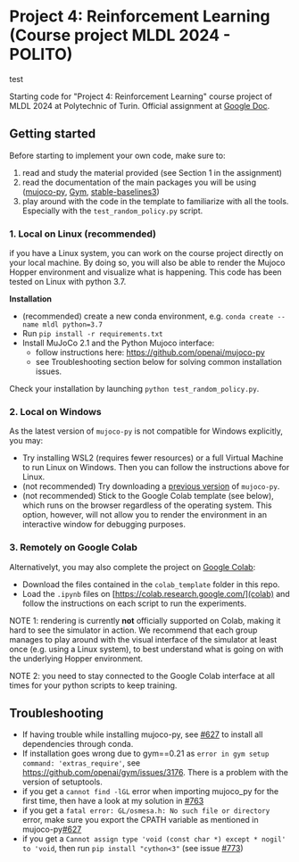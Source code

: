 # Project 4: Reinforcement Learning (Course project MLDL 2024 - POLITO)

test 

Starting code for "Project 4: Reinforcement Learning" course project of MLDL 2024 at Polytechnic of Turin. Official assignment at [Google Doc](https://docs.google.com/document/d/1lcTs-2a9MoKaTJ5Ii4cnxo7J8t-xmsghG_18ai2qx_o/edit?usp=sharing).


## Getting started

Before starting to implement your own code, make sure to:
1. read and study the material provided (see Section 1 in the assignment)
2. read the documentation of the main packages you will be using ([mujoco-py](https://github.com/openai/mujoco-py), [Gym](https://github.com/openai/gym), [stable-baselines3](https://stable-baselines3.readthedocs.io/en/master/index.html))
3. play around with the code in the template to familiarize with all the tools. Especially with the `test_random_policy.py` script.


### 1. Local on Linux (recommended)

if you have a Linux system, you can work on the course project directly on your local machine. By doing so, you will also be able to render the Mujoco Hopper environment and visualize what is happening. This code has been tested on Linux with python 3.7.

**Installation**
- (recommended) create a new conda environment, e.g. `conda create --name mldl python=3.7`
- Run `pip install -r requirements.txt`
- Install MuJoCo 2.1 and the Python Mujoco interface:
	- follow instructions here: https://github.com/openai/mujoco-py
	- see Troubleshooting section below for solving common installation issues.

Check your installation by launching `python test_random_policy.py`.


### 2. Local on Windows
As the latest version of `mujoco-py` is not compatible for Windows explicitly, you may:
- Try installing WSL2 (requires fewer resources) or a full Virtual Machine to run Linux on Windows. Then you can follow the instructions above for Linux.
- (not recommended) Try downloading a [previous version](https://github.com/openai/mujoco-py/blob/9ea9bb000d6b8551b99f9aa440862e0c7f7b4191/) of `mujoco-py`.
- (not recommended) Stick to the Google Colab template (see below), which runs on the browser regardless of the operating system. This option, however, will not allow you to render the environment in an interactive window for debugging purposes.


### 3. Remotely on Google Colab

Alternativelyt, you may also complete the project on [Google Colab](https://colab.research.google.com/):

- Download the files contained in the `colab_template` folder in this repo.
- Load the `.ipynb` files on [https://colab.research.google.com/](colab) and follow the instructions on each script to run the experiments.

NOTE 1: rendering is currently **not** officially supported on Colab, making it hard to see the simulator in action. We recommend that each group manages to play around with the visual interface of the simulator at least once (e.g. using a Linux system), to best understand what is going on with the underlying Hopper environment.

NOTE 2: you need to stay connected to the Google Colab interface at all times for your python scripts to keep training.



## Troubleshooting
- If having trouble while installing mujoco-py, see [#627](https://github.com/openai/mujoco-py/issues/627) to install all dependencies through conda.
- If installation goes wrong due to gym==0.21 as `error in gym setup command: 'extras_require'`, see https://github.com/openai/gym/issues/3176. There is a problem with the version of setuptools.
- if you get a `cannot find -lGL` error when importing mujoco_py for the first time, then have a look at my solution in [#763](https://github.com/openai/mujoco-py/issues/763#issuecomment-1519090452)
- if you get a `fatal error: GL/osmesa.h: No such file or directory` error, make sure you export the CPATH variable as mentioned in mujoco-py[#627](https://github.com/openai/mujoco-py/issues/627)
- if you get a `Cannot assign type 'void (const char *) except * nogil' to 'void`, then run `pip install "cython<3"` (see issue [#773](https://github.com/openai/mujoco-py/issues/773))
